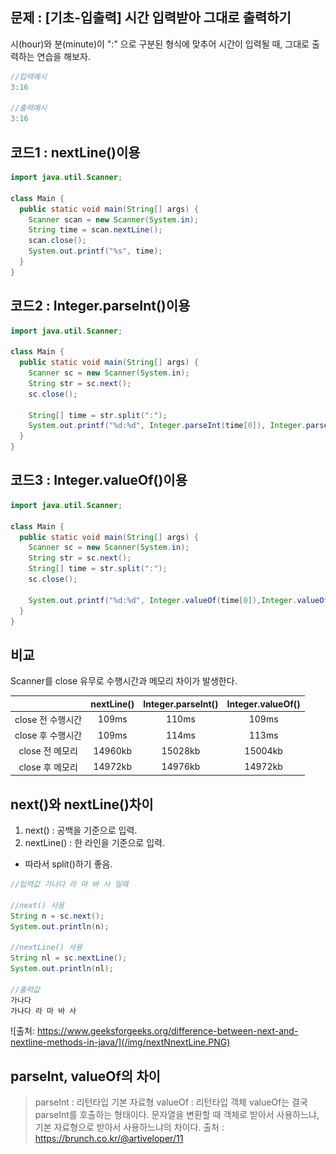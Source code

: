 ## 문제 : [기초-입출력] 시간 입력받아 그대로 출력하기
시(hour)와 분(minute)이 ":" 으로 구분된 형식에 맞추어 시간이 입력될 때, 그대로 출력하는 연습을 해보자.

```java
//입력예시
3:16

//출력예시
3:16
```

## 코드1 : nextLine()이용

```java
import java.util.Scanner;

class Main {
  public static void main(String[] args) {
    Scanner scan = new Scanner(System.in);
	String time = scan.nextLine();
	scan.close();
	System.out.printf("%s", time);
  }
}
```


## 코드2 : Integer.parseInt()이용

```java
import java.util.Scanner;

class Main {
  public static void main(String[] args) {
    Scanner sc = new Scanner(System.in);
    String str = sc.next();
    sc.close();

    String[] time = str.split(":");
    System.out.printf("%d:%d", Integer.parseInt(time[0]), Integer.parseInt(time[1]));
  }
}
```


## 코드3 : Integer.valueOf()이용

```java
import java.util.Scanner;

class Main {
  public static void main(String[] args) {
    Scanner sc = new Scanner(System.in);
    String str = sc.next();
    String[] time = str.split(":");
    sc.close();

    System.out.printf("%d:%d", Integer.valueOf(time[0]),Integer.valueOf(time[1]));
  }
}
```


## 비교
Scanner를 close 유무로 수행시간과 메모리 차이가 발생한다.

| | nextLine() | Integer.parseInt() | Integer.valueOf() |
| :---: | :---: | :---: | :---: |
| close 전 수행시간 | 109ms | 110ms | 109ms |
| close 후 수행시간 | 109ms | 114ms | 113ms|
| close 전 메모리 | 14960kb| 15028kb | 15004kb |
| close 후 메모리 | 14972kb| 14976kb | 14972kb |


## next()와 nextLine()차이
1. next() : 공백을 기준으로 입력.
1. nextLine() : 한 라인을 기준으로 입력.
  - 따라서 split()하기 좋음.


```java
//입력값 가나다 라 마 바 사 일때

//next() 사용
String n = sc.next(); 
System.out.println(n);

//nextLine() 사용 
String nl = sc.nextLine(); 
System.out.println(nl);

//출력값
가나다 
가나다 라 마 바 사
```

![출처: https://www.geeksforgeeks.org/difference-between-next-and-nextline-methods-in-java/](/img/nextNnextLine.PNG)


## parseInt, valueOf의 차이

> parseInt : 리턴타입 기본 자료형
> valueOf : 리턴타입 객체
> valueOf는 결국 parseInt를 호출하는 형태이다. 문자열을 변환할 때 객체로 받아서 사용하느냐, 기본 자료형으로 받아서 사용하느냐의 차이다.
> 출처 : https://brunch.co.kr/@artiveloper/11